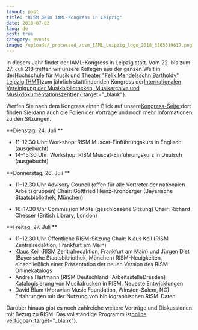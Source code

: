 ```yaml
---
layout: post
title: "RISM beim IAML-Kongress in Leipzig"
date: 2018-07-02
lang: de
post: true
category: events
image: /uploads/_processed_/csm_IAML_Leipzig_logo_2018_3205319617.png
---
```



In diesem Jahr findet der IAML-Kongress in Leipzig statt. Vom 22. bis zum 27. Juli 218 treffen wir unsere Kollegen aus der ganzen Welt in der[Hochschule für Musik und Theater "Felix Mendelssohn Bartholdy" Leipzig (HMT)](http://www.hmt-leipzig.de)zum jährlich stattfindenden Kongress der[Internationalen Vereinigung der Musikbibliotheken, Musikarchive und Musikdokumentationszentren](http://www.iaml.info/congresses/2018-leipzig){:target="_blank"}.

Werfen Sie nach dem Kongress einen Blick auf unsere[Kongress-Seite](/de/publikationen/iaml-konferenzen/2018.html "Opens internal link in current window");dort finden Sie dann auch die Folien der Vorträge und noch mehr Informationen zu den Sitzungen.

**Dienstag, 24. Juli **

- 11–12.30 Uhr: Workshop: RISM Muscat-Einführungskurs in Englisch (ausgebucht)
- 14–15.30 Uhr: Workshop: RISM Muscat-Einführungskurs in Deutsch (ausgebucht)


**Donnerstag, 26. Juli **

- 11–12.30 Uhr
Advisory Council (offen für alle Vertreter der nationalen Arbeitsgruppen)
Chair: Gottfried Heinz-Kronberger (Bayerische Staatsbibliothek, München)

- 16–17.30 Uhr
Commission Mixte (geschlossene Sitzung)
Chair: Richard Chesser (British Library, London)



**Freitag, 27. Juli  **

- 11–12.30 Uhr Öffentliche RISM-Sitzung
Chair: Klaus Keil (RISM Zentralredaktion, Frankfurt am Main)
- Klaus Keil (RISM Zentralredaktion, Frankfurt am Main) und Jürgen Diet (Bayerische Staatsbibliothek, München)
RISM-Neuigkeiten, einschließlich einer Präsentation der neuen Version des RISM-Onlinekatalogs
- Andrea Hartmann (RISM Deutschland -ArbeitsstelleDresden) Katalogisierung von Musikdrucken in RISM. Neueste Entwicklungen
- David Blum (Moravian Music Foundation, Winston-Salem, NC) Erfahrungen mit der Nutzung von bibliographischen RISM-Daten

Darüber hinaus gibt es noch zahlreiche weitere Vorträge und Diskussionen mit Bezug zu RISM. Das vollständige Programm ist[online verfügbar](http://iaml2018.info/de/programm/){:target="_blank"}.

<script type="text/javascript">var switchTo5x=true;</script><script type="text/javascript" src="http://w.sharethis.com/button/buttons.js"></script><script type="text/javascript">stLight.options({publisher: "9b601438-1ce1-49d8-bfd7-9cff5df54c17", doNotHash: false, doNotCopy: false, hashAddressBar: false});</script>